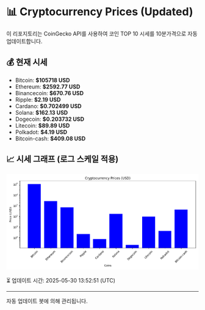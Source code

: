 
# 📊 Cryptocurrency Prices (Updated)

이 리포지토리는 CoinGecko API를 사용하여 코인 TOP 10 시세를 10분가격으로 자동 업데이트합니다.

## 💰 현재 시세
- Bitcoin: **$105718 USD**
- Ethereum: **$2592.77 USD**
- Binancecoin: **$670.76 USD**
- Ripple: **$2.19 USD**
- Cardano: **$0.702499 USD**
- Solana: **$162.13 USD**
- Dogecoin: **$0.203732 USD**
- Litecoin: **$89.89 USD**
- Polkadot: **$4.19 USD**
- Bitcoin-cash: **$409.08 USD**

## 📈 시세 그래프 (로그 스케일 적용)
![Crypto Prices](crypto_prices.png)

⏳ 업데이트 시간: 2025-05-30 13:52:51 (UTC)

---
자동 업데이트 봇에 의해 관리됩니다.
